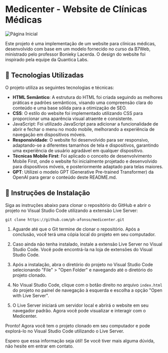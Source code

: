 # Medicenter - Website de Clínicas Médicas

![Página Inicial](https://github.com/ph-afonso/medicenter/assets/74362146/fbf4068e-c505-4db0-ba60-50a537de9d03)

Este projeto é uma implementação de um website para clínicas médicas, desenvolvido com base em um modelo fornecido no curso da B7Web, ministrado pelo professor Bonieky Lacerda. O design do website foi inspirado pela equipe da Quantica Labs.

## 🚀 Tecnologias Utilizadas

O projeto utiliza as seguintes tecnologias e técnicas:

- **HTML Semântico**: A estrutura do HTML foi criada seguindo as melhores práticas e padrões semânticos, visando uma compreensão clara do conteúdo e uma base sólida para a otimização de SEO.
- **CSS**: O estilo do website foi implementado utilizando CSS para proporcionar uma aparência visual atraente e consistente.
- JavaScript: Foi utilizado JavaScript para adicionar a funcionalidade de abrir e fechar o menu no modo mobile, melhorando a experiência de navegação em dispositivos móveis.
- **Responsividade**: O website foi desenvolvido para ser responsivo, adaptando-se a diferentes tamanhos de tela e dispositivos, garantindo uma experiência de usuário agradável em qualquer dispositivo.
- **Técnicas Mobile First**: Foi aplicado o conceito de desenvolvimento Mobile First, onde o website foi inicialmente projetado e desenvolvido para dispositivos móveis, e posteriormente adaptado para telas maiores.
- **GPT**: Utilizei o modelo GPT (Generative Pre-trained Transformer) da OpenAI para gerar o conteúdo deste README.md.

## 🔧 Instruções de Instalação

Siga as instruções abaixo para clonar o repositório do GitHub e abrir o projeto no Visual Studio Code utilizando a extensão Live Server:
   ```
   git clone https://github.com/ph-afonso/medicenter.git
   ```
1. Aguarde até que o Git termine de clonar o repositório. Após a conclusão, você terá uma cópia local do projeto em seu computador.

2. Caso ainda não tenha instalado, instale a extensão Live Server no Visual Studio Code. Você pode encontrá-la na loja de extensões do Visual Studio Code.

3. Após a instalação, abra o diretório do projeto no Visual Studio Code selecionando "File" > "Open Folder" e navegando até o diretório do projeto clonado.

4. No Visual Studio Code, clique com o botão direito no arquivo `index.html` do projeto no painel de navegação à esquerda e escolha a opção "Open with Live Server".

5. O Live Server iniciará um servidor local e abrirá o website em seu navegador padrão. Agora você pode visualizar e interagir com o Medicenter.

Pronto! Agora você tem o projeto clonado em seu computador e pode explorá-lo no Visual Studio Code utilizando o Live Server.

Espero que essa informação seja útil! Se você tiver mais alguma dúvida, não hesite em entrar em contato.

